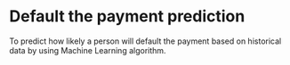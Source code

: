 # Default the payment prediction

To predict how likely a person will default the payment based on historical data by using Machine Learning algorithm.

